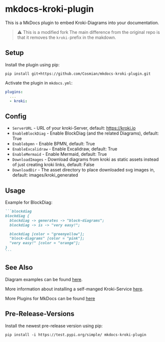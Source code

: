 # mkdocs-kroki-plugin

This is a MkDocs plugin to embed Kroki-Diagrams into your documentation.

> ⚠️ This is a modified fork
The main difference from the original repo is that it removes the `kroki-`prefix in the makdown.

## Setup

Install the plugin using pip:

`pip install git+https://github.com/Cosmian/mkdocs-kroki-plugin.git`

Activate the plugin in `mkdocs.yml`:

```yaml
plugins:
  ...
  - kroki:
```

## Config

* `ServerURL` - URL of your kroki-Server, default: <https://kroki.io>
* `EnableBlockDiag` - Enable BlockDiag (and the related Diagrams), default: True
* `Enablebpmn` - Enable BPMN, default: True
* `EnableExcalidraw` - Enable Excalidraw, default: True
* `EnableMermaid` - Enable Mermaid, default: True
* `DownloadImages` - Download diagrams from kroki as static assets instead of just creating kroki links, default: False
* `DownloadDir` - The asset directory to place downloaded svg images in, default: images/kroki_generated

## Usage

Example for BlockDiag:

````markdown
```blockdiag
blockdiag {
  blockdiag -> generates -> "block-diagrams";
  blockdiag -> is -> "very easy!";

  blockdiag [color = "greenyellow"];
  "block-diagrams" [color = "pink"];
  "very easy!" [color = "orange"];
}
```
````

## See Also

Diagram examples can be found [here](https://kroki.io/examples.html).

More information about installing a self-manged Kroki-Service [here](https://docs.kroki.io/kroki/setup/install/).

More Plugins for MkDocs can be found [here](http://www.mkdocs.org/user-guide/plugins/)

## Pre-Release-Versions

Install the newest pre-release version using pip:

`pip install -i https://test.pypi.org/simple/ mkdocs-kroki-plugin`
